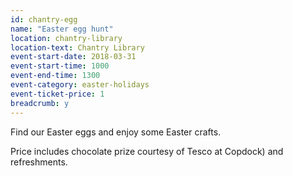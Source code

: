 ```yaml
---
id: chantry-egg
name: "Easter egg hunt"
location: chantry-library
location-text: Chantry Library
event-start-date: 2018-03-31
event-start-time: 1000
event-end-time: 1300
event-category: easter-holidays
event-ticket-price: 1
breadcrumb: y
---
```


Find our Easter eggs and enjoy some Easter crafts.

Price includes chocolate prize courtesy of Tesco at Copdock) and refreshments.
